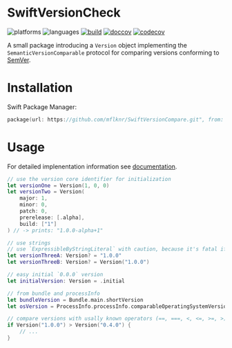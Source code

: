 # SwiftVersionCheck

![platforms](https://img.shields.io/badge/platforms-macOS%20%7C%20iOS%20%7C%20tvOS%20%7C%20watchOS-lightgrey.svg)
![languages](https://img.shields.io/badge/swift-5.0%20%7C%205.1%20%7C%205.2%20%7C%205.3-orange.svg)
[![build](https://github.com/mflknr/SwiftVersionCompare/workflows/build/badge.svg)](https://github.com/mflknr/SwiftVersionCompare/actions)
[![doccov](https://mflknr.github.io/SwiftVersionCompare/badge.svg?sanitize=true)](https://mflknr.github.io/SwiftVersionCompare/)
[![codecov](https://codecov.io/gh/mflknr/SwiftVersionCompare/branch/develop/graph/badge.svg?token=6EAG2J8DMU)](https://codecov.io/gh/mflknr/SwiftVersionCompare)

A small package introducing a `Version` object implementing the  `SemanticVersionComparable` protocol for comparing versions conforming to [SemVer](https://semver.org). 

# Installation

Swift Package Manager:

```swift
package(url: https://github.com/mflknr/SwiftVersionCompare.git", from: "1.0.0"))
```

# Usage

For detailed implenentation information see [documentation](https://mflknr.github.io/SwiftVersionCompare/).

```swift
// use the version core identifier for initialization
let versionOne = Version(1, 0, 0)
let versionTwo = Version(
    major: 1,
    minor: 0,
    patch: 0,
    prerelease: [.alpha],
    build: ["1"]
) // -> prints: "1.0.0-alpha+1"

// use strings
// use `ExpressibleByStringLiteral` with caution, because it's fatal if string is not `SemVer` version
let versionThreeA: Version? = "1.0.0" 
let versionThreeB: Version? = Version("1.0.0")

// easy initial `0.0.0` version
let initialVersion: Version = .initial

// from bundle and processInfo
let bundleVersion = Bundle.main.shortVersion
let osVersion = ProcessInfo.processInfo.comparableOperatingSystemVersion

// compare versions with usally known operators (==, ===, <, <=, >=, >)
if Version("1.0.0") > Version("0.4.0") {
    // ...
}
```


